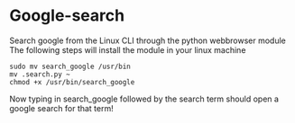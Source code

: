 # Google-search
Search google from the Linux CLI through the python webbrowser module<br />
The following steps will install the module in your linux machine<br />
```
sudo mv search_google /usr/bin
mv .search.py ~
chmod +x /usr/bin/search_google
```
Now typing in search_google followed by the search term should open a google search for that term!
